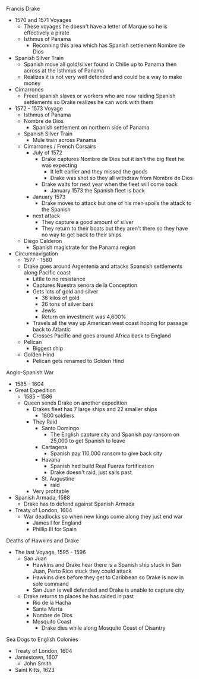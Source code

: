 Francis Drake
- 1570 and 1571 Voyages
	- These voyages he doesn't have a letter of Marque so he is effectively a pirate 
	- Isthmus of Panama
		- Reconning this area which has Spanish settlement Nombre de Dios
- Spanish Silver Train 
	- Spanish move all gold/silver found in Chilie up to Panama then across at the Isthmus of Panama
	- Realizes it is not very well defended and could be a way to make money 
- Cimarrones
	- Freed spanish slaves or workers who are now raiding Spanish settlements so Drake realizes he can work with them 
- 1572 - 1573 Voyage
	- Isthmus of Panama 
	- Nombre de Dios
		- Spanish settlement on northern side of Panama 
	- Spanish Silver Train 
		- Mule train across Panama
	- Cimarrones / French Corsairs 
		- July of 1572 
			- Drake captures Nombre de Dios but it isn't the big fleet he was expecting 
				- It left earlier and they missed the goods
				- Drake was shot so they all withdraw from Nombre de Dios 
			- Drake waits for next year when the fleet will come back 
				- January 1573 the Spanish fleet is back 
		- January 1573
			- Drake moves to attack but one of his men spoils the attack to the Spanish 
		- next attack 
			- They capture a good amount of silver 
			- They return to their boats but they aren't there so they have no way to get back to their ships 
	- Diego Calderon 
		- Spanish magistrate for the Panama region 
- Circumnavigation 
	- 1577 - 1580
	- Drake goes around Argentenia and attacks Spansish settlements along Pacific coast
		- Little to no resistance 
		- Captures Nuestra senora de la Conception 
		- Gets lots of gold and silver
			- 36 kilos of gold 
			- 26 tons of silver bars
			- Jewls 
			- Return on investment was 4,600%
		- Travels all the way up American west coast hoping for passage back to Atlantic 
		- Crosses Pacific and goes around Africa back to England
	- Pelican 
		- Biggest ship 
	- Golden Hind
		- Pelican gets renamed to Golden Hind

Anglo-Spanish War
- 1585 - 1604
- Great Expedition
	- 1585 - 1586
	- Queen sends Drake on another expedition 
		- Drakes fleet has 7 large ships and 22 smaller ships 
			- 1800 soldiers
		- They Raid 
			- Santo Domingo
				- The English capture city and Spanish pay ransom on 25,000 to get Spanish to leave 
			- Cartagena
				- Spanish pay 110,000 ransom to give back city 
			- Havana 
				- Spanish had build Real Fuerza fortification 
				- Drake doesn't raid, just sails past 
			- St. Augustine
				- raid 
		- Very profitable
- Spanish Armada, 1588
	- Drake has to defend against Spanish Armada 
- Treaty of London, 1604
	- War deadlocks so when new kings come along they just end war 
		- James I for England 
		- Phillip III for Spain 

Deaths of Hawkins and Drake 
- The last Voyage, 1595 - 1596
	- San Juan 
		- Hawkins and Drake hear there is a Spanish ship stuck in San Juan, Perto Rico stuck they could attack 
		- Hawkins dies before they get to Caribbean so Drake is now in sole command 
		- San Juan is well defended and Drake is unable to capture city 
	- Drake returns to places he has raided in past 
		- Rio de la Hacha
		- Santa Marta 
		- Nombre de Dios 
		- Mosquito Coast 
			- Drake dies while along Mosquito Coast of Disantry 

Sea Dogs to English Colonies
- Treaty of London, 1604
- Jamestown, 1607
	- John Smith 
- Saint Kitts, 1623 
